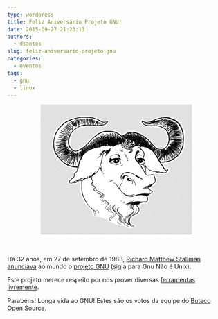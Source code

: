 ```yaml
---
type: wordpress
title: Feliz Aniversário Projeto GNU!
date: 2015-09-27 21:23:13
authors:
  - dsantos
slug: feliz-aniversario-projeto-gnu
categories:
  - eventos
tags:
  - gnu
  - linux
---
```


<p style="text-align: center;"><a href="/images/wp-content/uploads/2015/09/GNU.png"><img class="alignnone size-medium wp-image-3486" src="/images/wp-content/uploads/2015/09/GNU.png" alt="GNU" width="350" height="300" /></a></p>
&nbsp;

Há 32 anos, em 27 de setembro de 1983, <a href="https://pt.wikipedia.org/wiki/Richard_Matthew_Stallman" target="_blank">Richard Matthew Stallman</a> <a href="http://www.gnu.org/gnu/initial-announcement.html" target="_blank">anunciava</a> ao mundo o <a href="http://www.gnu.org" target="_blank">projeto GNU</a> (sigla para Gnu Não é Unix).

<!--more-->

Este projeto merece respeito por nos prover diversas <a href="https://en.wikipedia.org/wiki/List_of_GNU_packages" target="_blank">ferramentas</a> <a href="http://www.gnu.org/philosophy/free-sw.pt-br.html" target="_blank">livremente</a>.

Parabéns! Longa vida ao GNU!
Estes são os votos da equipe do <a href="https://blog.butecopensource.org" target="_blank">Buteco Open Source</a>.
